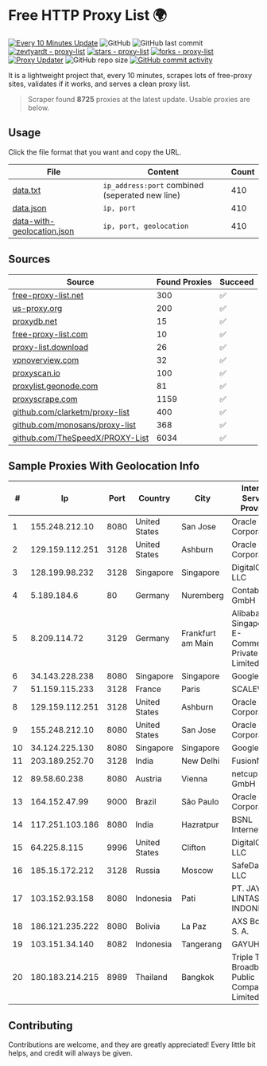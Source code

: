 
# Free HTTP Proxy List 🌍

[![Every 10 Minutes Update](https://github.com/mertguvencli/http-proxy-list/actions/workflows/main.yml/badge.svg?branch=main)](https://github.com/mertguvencli/http-proxy-list/actions/workflows/main.yml)
![GitHub](https://img.shields.io/github/license/mertguvencli/http-proxy-list)
![GitHub last commit](https://img.shields.io/github/last-commit/mertguvencli/http-proxy-list)
[![zevtyardt - proxy-list](https://img.shields.io/static/v1?label=zevtyardt&message=proxy-list&color=blue&logo=github)](https://github.com/zevtyardt/proxy-list "Go to GitHub repo")
[![stars - proxy-list](https://img.shields.io/github/stars/zevtyardt/proxy-list?style=social)](https://github.com/zevtyardt/proxy-list)
[![forks - proxy-list](https://img.shields.io/github/forks/zevtyardt/proxy-list?style=social)](https://github.com/zevtyardt/proxy-list)
[![Proxy Updater](https://github.com/zevtyardt/proxy-list/workflows/Proxy%20Updater/badge.svg)](https://github.com/zevtyardt/proxy-list/actions?query=workflow:"Proxy+Updater")
![GitHub repo size](https://img.shields.io/github/repo-size/zevtyardt/proxy-list)
[![GitHub commit activity](https://img.shields.io/github/commit-activity/m/zevtyardt/proxy-list?logo=commits)](https://github.com/zevtyardt/proxy-list/commits/main)

It is a lightweight project that, every 10 minutes, scrapes lots of free-proxy sites, validates if it works, and serves a clean proxy list.

> Scraper found **8725** proxies at the latest update. Usable proxies are below.

## Usage

Click the file format that you want and copy the URL.

|File|Content|Count|
|----|-------|-----|
|[data.txt](https://raw.githubusercontent.com/mertguvencli/http-proxy-list/main/proxy-list/data.txt)|`ip_address:port` combined (seperated new line)|410|
|[data.json](https://raw.githubusercontent.com/mertguvencli/http-proxy-list/main/proxy-list/data.json)|`ip, port`|410|
|[data-with-geolocation.json](https://raw.githubusercontent.com/mertguvencli/http-proxy-list/main/proxy-list/data-with-geolocation.json)|`ip, port, geolocation`|410|

## Sources

|Source|Found Proxies|Succeed|
|------|-------------|-------|
|[free-proxy-list.net](https://free-proxy-list.net)|300|✅|
|[us-proxy.org](https://www.us-proxy.org)|200|✅|
|[proxydb.net](http://proxydb.net)|15|✅|
|[free-proxy-list.com](https://free-proxy-list.com/?page=&port=&type%5B%5D=http&type%5B%5D=https&up_time=0&search=Search)|10|✅|
|[proxy-list.download](https://www.proxy-list.download/HTTP)|26|✅|
|[vpnoverview.com](https://vpnoverview.com/privacy/anonymous-browsing/free-proxy-servers)|32|✅|
|[proxyscan.io](https://www.proxyscan.io)|100|✅|
|[proxylist.geonode.com](https://proxylist.geonode.com/api/proxy-list?limit=300&page=1&sort_by=lastChecked&sort_type=desc&protocols=http,https)|81|✅|
|[proxyscrape.com](https://api.proxyscrape.com/v2/?request=displayproxies&protocol=http&timeout=10000&country=all&ssl=all&anonymity=all)|1159|✅|
|[github.com/clarketm/proxy-list](https://raw.githubusercontent.com/clarketm/proxy-list/master/proxy-list-raw.txt)|400|✅|
|[github.com/monosans/proxy-list](https://raw.githubusercontent.com/monosans/proxy-list/main/proxies/http.txt)|368|✅|
|[github.com/TheSpeedX/PROXY-List](https://raw.githubusercontent.com/TheSpeedX/PROXY-List/master/http.txt)|6034|✅|


## Sample Proxies With Geolocation Info

|#|Ip|Port|Country|City|Internet Service Provider|
|-|--|----|-------|----|-------------------------|
|1|155.248.212.10|8080|United States|San Jose|Oracle Corporation|
|2|129.159.112.251|3128|United States|Ashburn|Oracle Corporation|
|3|128.199.98.232|3128|Singapore|Singapore|DigitalOcean, LLC|
|4|5.189.184.6|80|Germany|Nuremberg|Contabo GmbH|
|5|8.209.114.72|3129|Germany|Frankfurt am Main|Alibaba.com Singapore E-Commerce Private Limited|
|6|34.143.228.238|8080|Singapore|Singapore|Google LLC|
|7|51.159.115.233|3128|France|Paris|SCALEWAY|
|8|129.159.112.251|3128|United States|Ashburn|Oracle Corporation|
|9|155.248.212.10|8080|United States|San Jose|Oracle Corporation|
|10|34.124.225.130|8080|Singapore|Singapore|Google LLC|
|11|203.189.252.70|3128|India|New Delhi|FusionNet|
|12|89.58.60.238|8080|Austria|Vienna|netcup GmbH|
|13|164.152.47.99|9000|Brazil|São Paulo|Oracle Corporation|
|14|117.251.103.186|8080|India|Hazratpur|BSNL Internet|
|15|64.225.8.115|9996|United States|Clifton|DigitalOcean, LLC|
|16|185.15.172.212|3128|Russia|Moscow|SafeData LLC|
|17|103.152.93.158|8080|Indonesia|Pati|PT. JAYA LINTAS INDONESIA|
|18|186.121.235.222|8080|Bolivia|La Paz|AXS Bolivia S. A.|
|19|103.151.34.140|8082|Indonesia|Tangerang|GAYUHNET|
|20|180.183.214.215|8989|Thailand|Bangkok|Triple T Broadband Public Company Limited|



## Contributing

Contributions are welcome, and they are greatly appreciated! Every
little bit helps, and credit will always be given.

